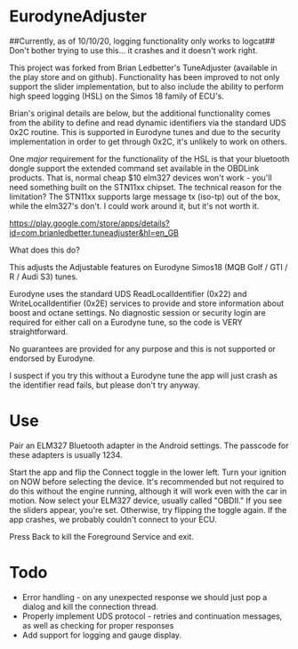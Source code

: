 # EurodyneAdjuster

##Currently, as of 10/10/20, logging functionality only works to logcat##
Don't bother trying to use this... it crashes and it doesn't work right.

This project was forked from Brian Ledbetter's TuneAdjuster (available in the play store and on github).
Functionality has been improved to not only support the slider implementation, but to also include the ability to
perform high speed logging (HSL) on the Simos 18 family of ECU's.

Brian's original details are below, but the additional functionality comes from the ability to define and
read dynamic identifiers via the standard UDS 0x2C routine.  This is supported in Eurodyne tunes and due to the
security implementation in order to get through 0x2C, it's unlikely to work on others.

One *major* requirement for the functionality of the HSL is that your bluetooth dongle support the extended
command set available in the OBDLink products.  That is, normal cheap $10 elm327 devices won't work - you'll need something
built on the STN11xx chipset.  The technical reason for the limitation?  The STN11xx supports large message tx (iso-tp) out
of the box, while the elm327's don't.  I could work around it, but it's not worth it.


https://play.google.com/store/apps/details?id=com.brianledbetter.tuneadjuster&hl=en_GB

What does this do?

This adjusts the Adjustable features on Eurodyne Simos18 (MQB Golf / GTI / R / Audi S3) tunes.

Eurodyne uses the standard UDS ReadLocalIdentifier (0x22) and WriteLocalIdentifier (0x2E) services to provide and store information about boost and octane settings.
No diagnostic session or security login are required for either call on a Eurodyne tune, so the code is VERY straightforward.

No guarantees are provided for any purpose and this is not supported or endorsed by Eurodyne.

I suspect if you try this without a Eurodyne tune the app will just crash as the identifier read fails, but please don't try anyway.

# Use

Pair an ELM327 Bluetooth adapter in the Android settings. The passcode for these adapters is usually 1234.

Start the app and flip the Connect toggle in the lower left. Turn your ignition on NOW before selecting the device. It's recommended but not required to do this without the engine running, although it will work even with the car in motion. Now select your ELM327 device, usually called "OBDII." If you see the sliders appear, you're set. Otherwise, try flipping the toggle again. If the app crashes, we probably couldn't connect to your ECU.

Press Back to kill the Foreground Service and exit.

# Todo

* Error handling - on any unexpected response we should just pop a dialog and kill the connection thread.
* Properly implement UDS protocol - retries and continuation messages, as well as checking for proper responses
* Add support for logging and gauge display.

